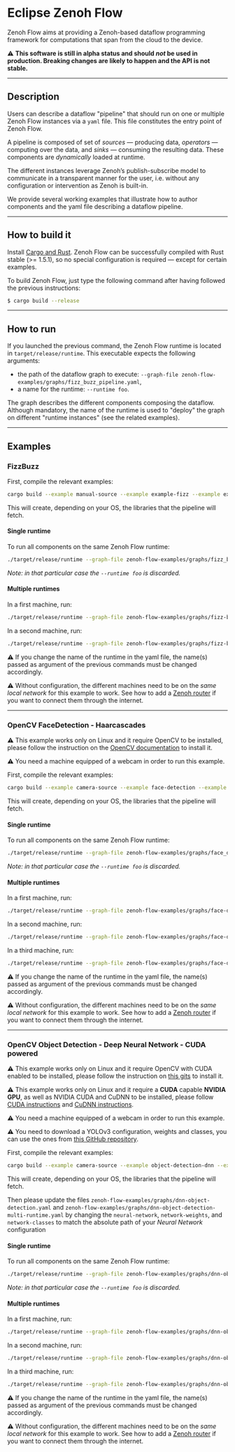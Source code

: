 # Eclipse Zenoh Flow

Zenoh Flow aims at providing a Zenoh-based dataflow programming framework for computations that span from the cloud to the device.

:warning: **This software is still in alpha status and should _not_ be used in production. Breaking changes are likely to happen and the API is not stable.**

-----------
## Description

Users can describe a dataflow "pipeline" that should run on one or multiple Zenoh Flow instances via a `yaml` file. This file constitutes the entry point of Zenoh Flow.

A pipeline is composed of set of _sources_ — producing data, _operators_ — computing over the data, and _sinks_ — consuming the resulting data. These components are _dynamically_ loaded at runtime.

The different instances leverage Zenoh’s publish-subscribe model to communicate in a transparent manner for the user, i.e. without any configuration or intervention as Zenoh is built-in.

We provide several working examples that illustrate how to author components and the yaml file describing a dataflow pipeline.

-----------
## How to build it

Install [Cargo and Rust](https://doc.rust-lang.org/cargo/getting-started/installation.html). Zenoh Flow can be successfully compiled with Rust stable (>= 1.5.1), so no special configuration is required — except for certain examples.

To build Zenoh Flow, just type the following command after having followed the previous instructions:

```bash
$ cargo build --release
```

-----------
## How to run

If you launched the previous command, the Zenoh Flow runtime is located in `target/release/runtime`. This executable expects the following arguments:

- the path of the dataflow graph to execute: `--graph-file zenoh-flow-examples/graphs/fizz_buzz_pipeline.yaml`,
- a name for the runtime: `--runtime foo`.

The graph describes the different components composing the dataflow. Although mandatory, the name of the runtime is used to "deploy" the graph on different "runtime instances" (see the related examples).

-----------
## Examples

### FizzBuzz

First, compile the relevant examples:

```bash
cargo build --example manual-source --example example-fizz --example example-buzz --example generic-sink
```

This will create, depending on your OS, the libraries that the pipeline will fetch.

#### Single runtime

To run all components on the same Zenoh Flow runtime:

```bash
./target/release/runtime --graph-file zenoh-flow-examples/graphs/fizz_buzz_pipeline.yaml --runtime foo
```

_Note: in that particular case the `--runtime foo` is discarded._

#### Multiple runtimes

In a first machine, run:

```bash
./target/release/runtime --graph-file zenoh-flow-examples/graphs/fizz-buzz-multiple-runtimes.yaml --runtime foo
```

In a second machine, run:

```bash
./target/release/runtime --graph-file zenoh-flow-examples/graphs/fizz-buzz-multiple-runtimes.yaml --runtime bar
```

:warning: If you change the name of the runtime in the yaml file, the name(s) passed as argument of the previous commands must be changed accordingly.

:warning: Without configuration, the different machines need to be on the _same local network_ for this example to work. See how to add a [Zenoh router](https://zenoh.io/docs/getting-started/key-concepts/#zenoh-router) if you want to connect them through the internet.

---

### OpenCV FaceDetection - Haarcascades

:warning: This example works only on Linux and it require OpenCV to be installed, please follow the instruction on the [OpenCV documentation](https://docs.opencv.org/4.5.2/d7/d9f/tutorial_linux_install.html) to install it.

:warning: You need a machine equipped of a webcam in order to run this example.

First, compile the relevant examples:

```bash
cargo build --example camera-source --example face-detection --example video-sink
```

This will create, depending on your OS, the libraries that the pipeline will fetch.

#### Single runtime

To run all components on the same Zenoh Flow runtime:

```bash
./target/release/runtime --graph-file zenoh-flow-examples/graphs/face_detection.yaml --runtime foo
```

_Note: in that particular case the `--runtime foo` is discarded._

#### Multiple runtimes

In a first machine, run:

```bash
./target/release/runtime --graph-file zenoh-flow-examples/graphs/face-detection-multi-runtime.yaml --runtime gigot
```

In a second machine, run:

```bash
./target/release/runtime --graph-file zenoh-flow-examples/graphs/face-detection-multi-runtime.yaml --runtime nuc
```

In a third machine, run:

```bash
./target/release/runtime --graph-file zenoh-flow-examples/graphs/face-detection-multi-runtime.yaml --runtime leia
```

:warning: If you change the name of the runtime in the yaml file, the name(s) passed as argument of the previous commands must be changed accordingly.

:warning: Without configuration, the different machines need to be on the _same local network_ for this example to work. See how to add a [Zenoh router](https://zenoh.io/docs/getting-started/key-concepts/#zenoh-router) if you want to connect them through the internet.

---

### OpenCV Object Detection - Deep Neural Network - CUDA powered

:warning: This example works only on Linux and it require OpenCV with CUDA enabled to be installed, please follow the instruction on [this gits](https://gist.github.com/raulqf/f42c718a658cddc16f9df07ecc627be7) to install it.

:warning: This example works only on Linux and it require a **CUDA** capable **NVIDIA GPU**, as well as NVIDIA CUDA and CuDNN to be installed, please follow [CUDA instructions](https://docs.nvidia.com/cuda/cuda-installation-guide-linux/index.html) and [CuDNN instructions](https://docs.nvidia.com/deeplearning/cudnn/install-guide/index.html).

:warning: You need a machine equipped of a webcam in order to run this example.

:warning: You need to download a YOLOv3 configuration, weights and classes, you can use the ones from [this GitHub repository](https://github.com/sthanhng/yoloface).

First, compile the relevant examples:

```bash
cargo build --example camera-source --example object-detection-dnn --example video-sink
```

This will create, depending on your OS, the libraries that the pipeline will fetch.

Then please update the files `zenoh-flow-examples/graphs/dnn-object-detection.yaml` and `zenoh-flow-examples/graphs/dnn-object-detection-multi-runtime.yaml` by changing the `neural-network`, `network-weights`, and `network-classes` to match the absolute path of your *Neural Network* configuration

#### Single runtime

To run all components on the same Zenoh Flow runtime:

```bash
./target/release/runtime --graph-file zenoh-flow-examples/graphs/dnn-object-detection.yaml --runtime foo
```

_Note: in that particular case the `--runtime foo` is discarded._

#### Multiple runtimes

In a first machine, run:

```bash
./target/release/runtime --graph-file zenoh-flow-examples/graphs/dnn-object-detection-multi-runtime.yaml --runtime foo
```

In a second machine, run:

```bash
./target/release/runtime --graph-file zenoh-flow-examples/graphs/dnn-object-detection-multi-runtime.yaml --runtime cuda
```

In a third machine, run:

```bash
./target/release/runtime --graph-file zenoh-flow-examples/graphs/dnn-object-detection-multi-runtime.yaml --runtime bar
```

:warning: If you change the name of the runtime in the yaml file, the name(s) passed as argument of the previous commands must be changed accordingly.

:warning: Without configuration, the different machines need to be on the _same local network_ for this example to work. See how to add a [Zenoh router](https://zenoh.io/docs/getting-started/key-concepts/#zenoh-router) if you want to connect them through the internet.
